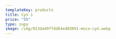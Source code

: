 ```yaml
---
templateKey: products
title: Суп 1
price: "55"
type: supy
image: /img/013dad9ffdd64ed83091-місо-суп.webp
---
```

